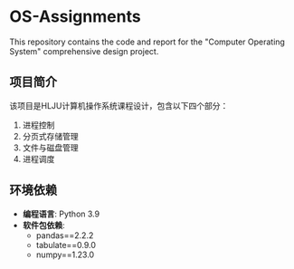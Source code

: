 # OS-Assignments

This repository contains the code and report for the "Computer Operating System" comprehensive design project.

## 项目简介
该项目是HLJU计算机操作系统课程设计，包含以下四个部分：

1. 进程控制
2. 分页式存储管理
3. 文件与磁盘管理
4. 进程调度

## 环境依赖

- **编程语言**: Python 3.9
- **软件包依赖**:
  - pandas==2.2.2
  - tabulate==0.9.0
  - numpy==1.23.0
